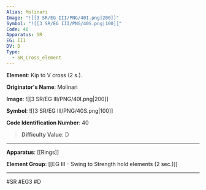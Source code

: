```yaml
---
Alias: Molinari
Image: "![[3 SR/EG III/PNG/40I.png|200]]"
Symbol: "![[3 SR/EG III/PNG/40S.png|100]]"
Code: 40
Apparatus: SR
EG: III
DV: D
Type:
  - SR_Cross_element
---
```

**Element**: Kip to V cross (2 s.).

**Originator's Name**: Molinari

**Image**:
![[3 SR/EG III/PNG/40I.png|200]]

**Symbol**:
![[3 SR/EG III/PNG/40S.png|100]]

**Code Identification Number**: 40

>**Difficulty Value**: D

___
**Apparatus**: [[Rings]]

**Element Group**: [[EG III - Swing to Strength hold elements (2 sec.)]]
___
#SR #EG3 #D
